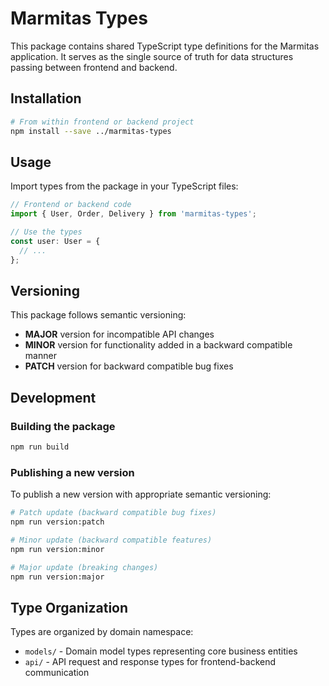 # Marmitas Types

This package contains shared TypeScript type definitions for the Marmitas application. It serves as the single source of truth for data structures passing between frontend and backend.

## Installation

```bash
# From within frontend or backend project
npm install --save ../marmitas-types
```

## Usage

Import types from the package in your TypeScript files:

```typescript
// Frontend or backend code
import { User, Order, Delivery } from 'marmitas-types';

// Use the types
const user: User = {
  // ...
};
```

## Versioning

This package follows semantic versioning:

- **MAJOR** version for incompatible API changes
- **MINOR** version for functionality added in a backward compatible manner
- **PATCH** version for backward compatible bug fixes

## Development

### Building the package

```bash
npm run build
```

### Publishing a new version

To publish a new version with appropriate semantic versioning:

```bash
# Patch update (backward compatible bug fixes)
npm run version:patch

# Minor update (backward compatible features)
npm run version:minor

# Major update (breaking changes)
npm run version:major
```

## Type Organization

Types are organized by domain namespace:

- `models/` - Domain model types representing core business entities
- `api/` - API request and response types for frontend-backend communication 